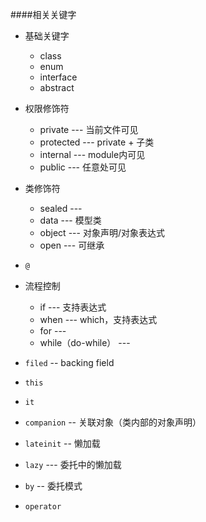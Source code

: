 ####相关关键字
* 基础关键字
    * class
    * enum
    * interface
    * abstract
    
* 权限修饰符
    * private    --- 当前文件可见
    * protected  --- private + 子类
    * internal   --- module内可见
    * public     --- 任意处可见
   
   
* 类修饰符
    * sealed   --- 
    * data     --- 模型类
    * object   --- 对象声明/对象表达式
    * open     --- 可继承

* `@`

* 流程控制
    * if      --- 支持表达式
    * when    --- which，支持表达式
    * for     ---
    * while（do-while） --- 
    
* `filed` -- backing field

* `this`

* `it`

* `companion` -- 关联对象（类内部的对象声明）
 
* `lateinit` -- 懒加载
* `lazy` --- 委托中的懒加载

* `by` -- 委托模式

* `operator` 
